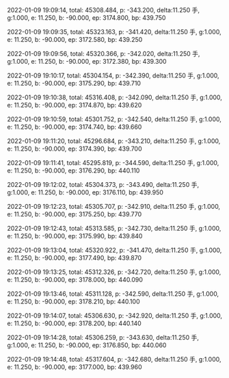 2022-01-09 19:09:14, total: 45308.484, p: -343.200, delta:11.250 手, g:1.000, e: 11.250, b: -90.000, ep: 3174.800, bp: 439.750

2022-01-09 19:09:35, total: 45323.163, p: -341.420, delta:11.250 手, g:1.000, e: 11.250, b: -90.000, ep: 3172.580, bp: 439.250

2022-01-09 19:09:56, total: 45320.366, p: -342.020, delta:11.250 手, g:1.000, e: 11.250, b: -90.000, ep: 3172.380, bp: 439.300

2022-01-09 19:10:17, total: 45304.154, p: -342.390, delta:11.250 手, g:1.000, e: 11.250, b: -90.000, ep: 3175.290, bp: 439.710

2022-01-09 19:10:38, total: 45316.408, p: -342.090, delta:11.250 手, g:1.000, e: 11.250, b: -90.000, ep: 3174.870, bp: 439.620

2022-01-09 19:10:59, total: 45301.752, p: -342.540, delta:11.250 手, g:1.000, e: 11.250, b: -90.000, ep: 3174.740, bp: 439.660

2022-01-09 19:11:20, total: 45296.684, p: -343.210, delta:11.250 手, g:1.000, e: 11.250, b: -90.000, ep: 3174.390, bp: 439.700

2022-01-09 19:11:41, total: 45295.819, p: -344.590, delta:11.250 手, g:1.000, e: 11.250, b: -90.000, ep: 3176.290, bp: 440.110

2022-01-09 19:12:02, total: 45304.373, p: -343.490, delta:11.250 手, g:1.000, e: 11.250, b: -90.000, ep: 3176.110, bp: 439.950

2022-01-09 19:12:23, total: 45305.707, p: -342.910, delta:11.250 手, g:1.000, e: 11.250, b: -90.000, ep: 3175.250, bp: 439.770

2022-01-09 19:12:43, total: 45313.585, p: -342.730, delta:11.250 手, g:1.000, e: 11.250, b: -90.000, ep: 3175.990, bp: 439.840

2022-01-09 19:13:04, total: 45320.922, p: -341.470, delta:11.250 手, g:1.000, e: 11.250, b: -90.000, ep: 3177.490, bp: 439.870

2022-01-09 19:13:25, total: 45312.326, p: -342.720, delta:11.250 手, g:1.000, e: 11.250, b: -90.000, ep: 3178.000, bp: 440.090

2022-01-09 19:13:46, total: 45311.128, p: -342.590, delta:11.250 手, g:1.000, e: 11.250, b: -90.000, ep: 3178.210, bp: 440.100

2022-01-09 19:14:07, total: 45306.630, p: -342.920, delta:11.250 手, g:1.000, e: 11.250, b: -90.000, ep: 3178.200, bp: 440.140

2022-01-09 19:14:28, total: 45306.259, p: -343.630, delta:11.250 手, g:1.000, e: 11.250, b: -90.000, ep: 3176.850, bp: 440.060

2022-01-09 19:14:48, total: 45317.604, p: -342.680, delta:11.250 手, g:1.000, e: 11.250, b: -90.000, ep: 3177.000, bp: 439.960